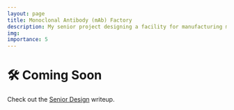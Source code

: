 ```yaml
---
layout: page
title: Monoclonal Antibody (mAb) Factory
description: My senior project designing a facility for manufacturing mAbs.
img: 
importance: 5
---
```


# 🛠️ Coming Soon
Check out the <a href="{{ '/assets/pdf/Senior-Design.pdf' | absolute_url }}">Senior Design</a> writeup.